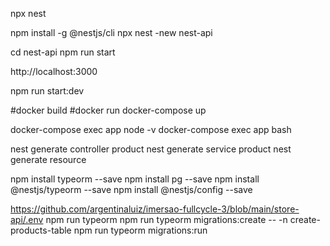 npx nest

npm install -g @nestjs/cli
npx nest -new nest-api

cd nest-api
npm run start

http://localhost:3000

npm run start:dev


#docker build
#docker run
docker-compose up

docker-compose exec app node -v
docker-compose exec app bash

nest generate controller product
nest generate service product
nest generate resource

npm install typeorm --save
npm install pg --save
npm install @nestjs/typeorm --save
npm install @nestjs/config --save




https://github.com/argentinaluiz/imersao-fullcycle-3/blob/main/store-api/.env
npm run typeorm
npm run typeorm migrations:create -- -n create-products-table
npm run typeorm migrations:run
